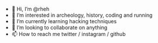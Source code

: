 - 👋 Hi, I’m @rheh
- 👀 I’m interested in archeology, history, coding and running 
- 🌱 I’m currently learning hacking techniques
- 💞️ I’m looking to collaborate on anything
- 📫 How to reach me twitter / instagram / github

<!---
rheh/rheh is a ✨ special ✨ repository because its `README.md` (this file) appears on your GitHub profile.
You can click the Preview link to take a look at your changes.
--->
